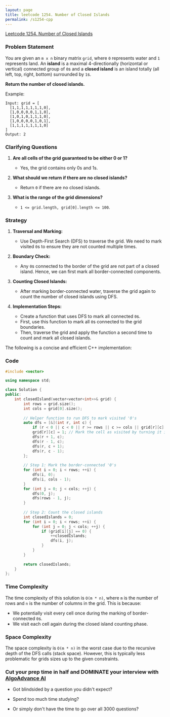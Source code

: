 ```yaml
---
layout: page
title: leetcode 1254. Number of Closed Islands
permalink: /s1254-cpp
---
```

[Leetcode 1254. Number of Closed Islands](https://algoadvance.github.io/algoadvance/l1254)
### Problem Statement

You are given an `m x n` binary matrix `grid`, where `0` represents water and `1` represents land. An **island** is a maximal 4-directionally (horizontal or vertical) connected group of `0`s and a **closed island** is an island totally (all left, top, right, bottom) surrounded by `1`s.

**Return the number of closed islands.**

Example:
```
Input: grid = [
  [1,1,1,1,1,1,1,0],
  [1,0,0,0,0,1,1,0],
  [1,0,1,0,1,1,1,0],
  [1,0,0,0,0,1,0,1],
  [1,1,1,1,1,1,1,0]
]
Output: 2
```

### Clarifying Questions

1. **Are all cells of the grid guaranteed to be either 0 or 1?**
   - Yes, the grid contains only 0s and 1s.

2. **What should we return if there are no closed islands?**
   - Return `0` if there are no closed islands.

3. **What is the range of the grid dimensions?**
   - `1 <= grid.length, grid[0].length <= 100`.

### Strategy

1. **Traversal and Marking:**
   - Use Depth-First Search (DFS) to traverse the grid. We need to mark visited `0`s to ensure they are not counted multiple times.
   
2. **Boundary Check:**
   - Any `0`s connected to the border of the grid are not part of a closed island. Hence, we can first mark all border-connected components.

3. **Counting Closed Islands:**
   - After marking border-connected water, traverse the grid again to count the number of closed islands using DFS.

4. **Implementation Steps:**
   - Create a function that uses DFS to mark all connected `0`s.
   - First, use this function to mark all `0`s connected to the grid boundaries.
   - Then, traverse the grid and apply the function a second time to count and mark all closed islands.

The following is a concise and efficient C++ implementation:

### Code

```cpp
#include <vector>

using namespace std;

class Solution {
public:
    int closedIsland(vector<vector<int>>& grid) {
        int rows = grid.size();
        int cols = grid[0].size();
        
        // Helper function to run DFS to mark visited '0's
        auto dfs = [&](int r, int c) {
            if (r < 0 || c < 0 || r >= rows || c >= cols || grid[r][c] == 1) return;
            grid[r][c] = 1; // Mark the cell as visited by turning it into '1'
            dfs(r + 1, c);
            dfs(r - 1, c);
            dfs(r, c + 1);
            dfs(r, c - 1);
        };
        
        // Step 1: Mark the border-connected '0's
        for (int i = 0; i < rows; ++i) {
            dfs(i, 0);
            dfs(i, cols - 1);
        }
        for (int j = 0; j < cols; ++j) {
            dfs(0, j);
            dfs(rows - 1, j);
        }
        
        // Step 2: Count the closed islands
        int closedIslands = 0;
        for (int i = 0; i < rows; ++i) {
            for (int j = 0; j < cols; ++j) {
                if (grid[i][j] == 0) {
                    ++closedIslands;
                    dfs(i, j);
                }
            }
        }
        
        return closedIslands;
    }
};
```

### Time Complexity

The time complexity of this solution is `O(m * n)`, where `m` is the number of rows and `n` is the number of columns in the grid. This is because:
- We potentially visit every cell once during the marking of border-connected `0`s.
- We visit each cell again during the closed island counting phase.

### Space Complexity

The space complexity is `O(m * n)` in the worst case due to the recursive depth of the DFS calls (stack space). However, this is typically less problematic for grids sizes up to the given constraints.


### Cut your prep time in half and DOMINATE your interview with [AlgoAdvance AI](https://algoAdvance.com)

- Got blindsided by a question you didn't expect?

- Spend too much time studying?

- Or simply don't have the time to go over all 3000 questions?

